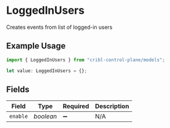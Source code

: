 # LoggedInUsers

Creates events from list of logged-in users

## Example Usage

```typescript
import { LoggedInUsers } from "cribl-control-plane/models";

let value: LoggedInUsers = {};
```

## Fields

| Field              | Type               | Required           | Description        |
| ------------------ | ------------------ | ------------------ | ------------------ |
| `enable`           | *boolean*          | :heavy_minus_sign: | N/A                |